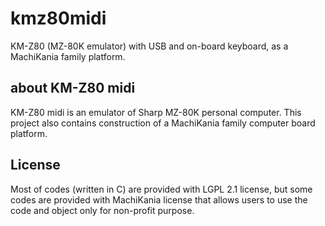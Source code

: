 # kmz80midi
KM-Z80 (MZ-80K emulator) with USB and on-board keyboard, as a MachiKania family platform.

## about KM-Z80 midi
KM-Z80 midi is an emulator of Sharp MZ-80K personal computer. This project also contains construction of a MachiKania family computer board platform.

## License
Most of codes (written in C) are provided with LGPL 2.1 license, but some codes are provided with MachiKania license that allows users to use the code and object only for non-profit purpose.